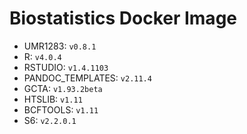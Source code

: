 # Biostatistics Docker Image

* UMR1283: `v0.8.1`  
* R: `v4.0.4`  
* RSTUDIO: `v1.4.1103`  
* PANDOC_TEMPLATES: `v2.11.4`  
* GCTA: `v1.93.2beta`  
* HTSLIB: `v1.11`  
* BCFTOOLS: `v1.11`  
* S6: `v2.2.0.1`  
